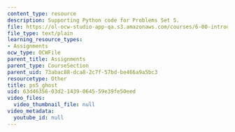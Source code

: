 ```yaml
---
content_type: resource
description: Supporting Python code for Problems Set 5.
file: https://ol-ocw-studio-app-qa.s3.amazonaws.com/courses/6-00-introduction-to-computer-science-and-programming-fall-2008/63d4635603d21439064559e39fe50eed_ps5_ghost.py
file_type: text/plain
learning_resource_types:
- Assignments
ocw_type: OCWFile
parent_title: Assignments
parent_type: CourseSection
parent_uid: 73abac88-dca8-2c7f-57bd-be466a9a5bc3
resourcetype: Other
title: ps5_ghost
uid: 63d46356-03d2-1439-0645-59e39fe50eed
video_files:
  video_thumbnail_file: null
video_metadata:
  youtube_id: null
---
```

